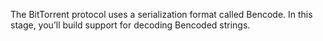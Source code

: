 The BitTorrent protocol uses a serialization format called Bencode. In this stage, you’ll build support for decoding Bencoded strings.

